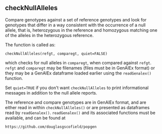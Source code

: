 checkNullAlleles
----------------

Compare genotypes against a set of reference genotypes and look for genotypes
that differ in a way consistent with the occurrence of a null allele, that is,
heterozygous in the reference and homozygous matching one of the alleles in
the heterozygous reference.

The function is called as:

    checkNullAlleles(refgt, comparegt, quiet=FALSE)

which checks for null alleles in `comparegt`, when compared against `refgt`.  `refgt`
and `comparegt` may be filenames (files must be in GenAlEx format) or they may be
a GenAlEx dataframe loaded earlier using the `readGenalex()` function.

Set `quiet=TRUE` if you don't want `checkNullAlleles` to print informational 
messages in addition to the null allele reports.

The reference and compare genotypes are in GenAlEx format, and are either read
in within `checkNullAlleles()` or are presented as dataframes read by
`readGenalex()`.  `readGenalex()` and its associated functions must be available,
and can be found at 

    https://github.com/douglasgscofield/popgen

